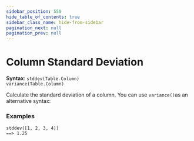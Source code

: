 ```yaml
---
sidebar_position: 550
hide_table_of_contents: true
sidebar_class_name: hide-from-sidebar
pagination_next: null
pagination_prev: null
---
```


# Column Standard Deviation

**Syntax**:
`stddev(Table.Column)` <br />
`variance(Table.Column)`

Calculate the standard deviation of a column. You can use `variance()`as an alternative syntax:

### Examples

```deci live
stddev([1, 2, 3, 4])
==> 1.25
```
